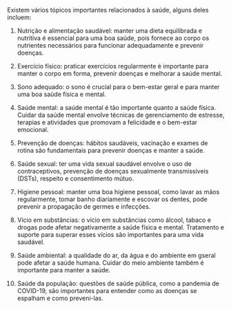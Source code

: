 Existem vários tópicos importantes relacionados à saúde, alguns deles incluem:

1) Nutrição e alimentação saudável: manter uma dieta equilibrada e nutritiva é essencial para uma boa saúde, pois fornece ao corpo os nutrientes necessários para funcionar adequadamente e prevenir doenças.

2) Exercício físico: praticar exercícios regularmente é importante para manter o corpo em forma, prevenir doenças e melhorar a saúde mental.

3) Sono adequado: o sono é crucial para o bem-estar geral e para manter uma boa saúde física e mental.

4) Saúde mental: a saúde mental é tão importante quanto a saúde física. Cuidar da saúde mental envolve técnicas de gerenciamento de estresse, terapias e atividades que promovam a felicidade e o bem-estar emocional.

5) Prevenção de doenças: hábitos saudáveis, vacinação e exames de rotina são fundamentais para prevenir doenças e manter a saúde.

6) Saúde sexual: ter uma vida sexual saudável envolve o uso de contraceptivos, prevenção de doenças sexualmente transmissíveis (DSTs), respeito e consentimento mútuo.

7) Higiene pessoal: manter uma boa higiene pessoal, como lavar as mãos regularmente, tomar banho diariamente e escovar os dentes, pode prevenir a propagação de germes e infecções.

8) Vício em substâncias: o vício em substâncias como álcool, tabaco e drogas pode afetar negativamente a saúde física e mental. Tratamento e suporte para superar esses vícios são importantes para uma vida saudável.

9) Saúde ambiental: a qualidade do ar, da água e do ambiente em gseral pode afetar a saúde humana. Cuidar do meio ambiente também é importante para manter a saúde.

10) Saúde da população: questões de saúde pública, como a pandemia de COVID-19, são importantes para entender como as doenças se espalham e como preveni-las.